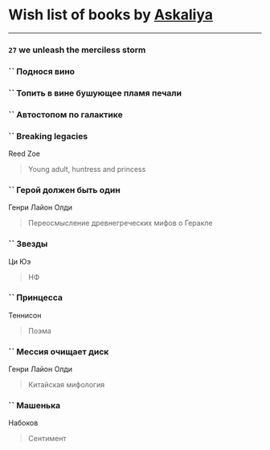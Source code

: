 # Wish list of books by [Askaliya](http://vk.com/id326783541)
---

### `27` we unleash the merciless storm

### `` Поднося вино

### `` Топить в вине бушующее пламя печали

### `` Автостопом по галактике

### `` Breaking legacies
Reed Zoe
> Young adult,  huntress and princess

### `` Герой должен быть один
Генри Лайон Олди
> Переосмысление древнегреческих мифов о Геракле

### `` Звезды
Ци Юэ
> НФ

### `` Принцесса
Теннисон
> Поэма

### `` Мессия очищает диск
Генри Лайон Олди
> Китайская мифология

### `` Машенька
Набоков
> Сентимент

